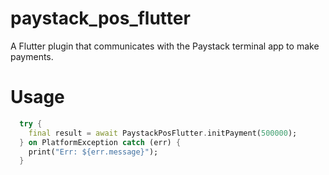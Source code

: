 # paystack_pos_flutter

A Flutter plugin that communicates with the Paystack terminal app to make payments.

# Usage

```dart
  try {
    final result = await PaystackPosFlutter.initPayment(500000);
  } on PlatformException catch (err) {
    print("Err: ${err.message}");
  }
```